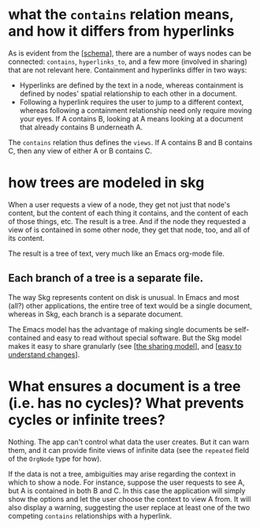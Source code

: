 # what the `contains` relation means, and how it differs from hyperlinks

As is evident from the [[schema](../schema.tql)], there are a number of ways nodes can be connected: `contains`, `hyperlinks_to`, and a few more (involved in sharing) that are not relevant here. Containment and hyperlinks differ in two ways:

- Hyperlinks are defined by the text in a node, whereas containment is defined by nodes' spatial relationship to each other in a document.
- Following a hyperlink requires the user to jump to a different context, whereas following a containment relationship need only require moving your eyes. If A contains B, looking at A means looking at a document that already contains B underneath A.

The `contains` relation thus defines the `views`. If A contains B and B contains C, then any view of either A or B contains C.

# how trees are modeled in skg

When a user requests a view of a node, they get not just that node's content, but the content of each thing it contains, and the content of each of those things, etc. The result is a tree. And if the node they requested a view of is contained in some other node, they get that node, too, and all of its content.

The result is a tree of text, very much like an Emacs org-mode file.

## Each branch of a tree is a separate file.

The way Skg represents content on disk is unusual. In Emacs and most (all?) other applications, the entire tree of text would be a single document, whereas in Skg, each branch is a separate document.

The Emacs model has the advantage of making single documents be self-contained and easy to read without special software. But the Skg model makes it easy to share granularly (see [[the sharing model](./docs/sharing-model.md)], and [[easy to understand changes](./docs/diffs-are-clearer-in-skg.md)].

# What ensures a document is a tree (i.e. has no cycles)? What prevents cycles or infinite trees?

Nothing. The app can't control what data the user creates. But it can warn them, and it can provide finite views of infinite data (see the `repeated` field of the `OrgNode` type for how).

If the data is not a tree, ambiguities may arise regarding the context in which to show a node. For instance, suppose the user requests to see A, but A is contained in both B and C. In this case the application will simply show the options and let the user choose the context to view A from. It will also display a warning, suggesting the user replace at least one of the two competing `contains` relationships with a hyperlink.
